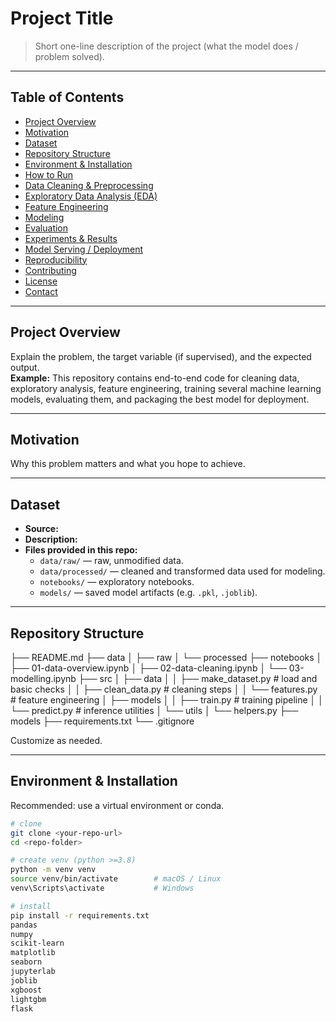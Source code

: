 # Project Title
> Short one-line description of the project (what the model does / problem solved).  
<!-- EDIT: e.g. "Predicting house prices using structured data" -->

---

## Table of Contents
- [Project Overview](#project-overview)
- [Motivation](#motivation)
- [Dataset](#dataset)
- [Repository Structure](#repository-structure)
- [Environment & Installation](#environment--installation)
- [How to Run](#how-to-run)
- [Data Cleaning & Preprocessing](#data-cleaning--preprocessing)
- [Exploratory Data Analysis (EDA)](#exploratory-data-analysis-eda)
- [Feature Engineering](#feature-engineering)
- [Modeling](#modeling)
- [Evaluation](#evaluation)
- [Experiments & Results](#experiments--results)
- [Model Serving / Deployment](#model-serving--deployment)
- [Reproducibility](#reproducibility)
- [Contributing](#contributing)
- [License](#license)
- [Contact](#contact)

---

## Project Overview
Explain the problem, the target variable (if supervised), and the expected output.  
**Example:** This repository contains end-to-end code for cleaning data, exploratory analysis, feature engineering, training several machine learning models, evaluating them, and packaging the best model for deployment.

---

## Motivation
Why this problem matters and what you hope to achieve.  
<!-- EDIT: 1–3 sentences -->

---

## Dataset
- **Source:** <!-- EDIT: dataset source / link -->
- **Description:** <!-- EDIT: short description of columns, target, date range -->
- **Files provided in this repo:**  
  - `data/raw/` — raw, unmodified data.  
  - `data/processed/` — cleaned and transformed data used for modeling.  
  - `notebooks/` — exploratory notebooks.  
  - `models/` — saved model artifacts (e.g. `.pkl`, `.joblib`).  

---

## Repository Structure
├── README.md
├── data
│ ├── raw
│ └── processed
├── notebooks
│ ├── 01-data-overview.ipynb
│ ├── 02-data-cleaning.ipynb
│ └── 03-modelling.ipynb
├── src
│ ├── data
│ │ ├── make_dataset.py # load and basic checks
│ │ ├── clean_data.py # cleaning steps
│ │ └── features.py # feature engineering
│ ├── models
│ │ ├── train.py # training pipeline
│ │ └── predict.py # inference utilities
│ └── utils
│ └── helpers.py
├── models
├── requirements.txt
└── .gitignore

Customize as needed.

---

## Environment & Installation
Recommended: use a virtual environment or conda.

```bash
# clone
git clone <your-repo-url>
cd <repo-folder>

# create venv (python >=3.8)
python -m venv venv
source venv/bin/activate        # macOS / Linux
venv\Scripts\activate           # Windows

# install
pip install -r requirements.txt
pandas
numpy
scikit-learn
matplotlib
seaborn
jupyterlab
joblib
xgboost         
lightgbm       
flask           

